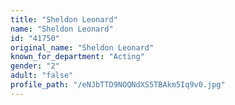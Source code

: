```yaml
---
title: "Sheldon Leonard"
name: "Sheldon Leonard"
id: "41750"
original_name: "Sheldon Leonard"
known_for_department: "Acting"
gender: "2"
adult: "false"
profile_path: "/eNJbTTD9NOQNdXS5TBAkm5Iq9v0.jpg"
---
```

